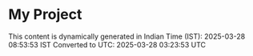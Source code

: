 # My Project

This content is dynamically generated in Indian Time (IST): 2025-03-28 08:53:53 IST
Converted to UTC: 2025-03-28 03:23:53 UTC
